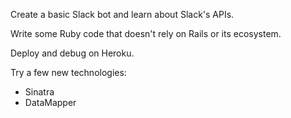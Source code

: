 Create a basic Slack bot and learn about Slack's APIs.

Write some Ruby code that doesn't rely on Rails or its ecosystem.

Deploy and debug on Heroku.

Try a few new technologies:
 * Sinatra
 * DataMapper
